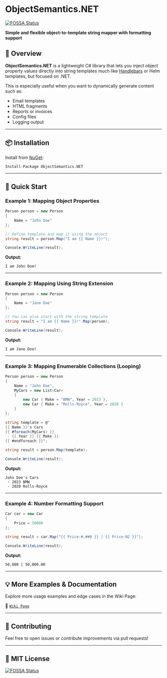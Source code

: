 # ObjectSemantics.NET
[![FOSSA Status](https://app.fossa.com/api/projects/git%2Bgithub.com%2Fswagfin%2FObjectSemantics.NET.svg?type=shield)](https://app.fossa.com/projects/git%2Bgithub.com%2Fswagfin%2FObjectSemantics.NET?ref=badge_shield)

**Simple and flexible object-to-template string mapper with formatting support**

## 🧠 Overview

**ObjectSemantics.NET** is a lightweight C# library that lets you inject object property values directly into string templates much like [Handlebars](https://handlebarsjs.com/) or Helm templates, but focused on .NET.

This is especially useful when you want to dynamically generate content such as:
- Email templates
- HTML fragments
- Reports or invoices
- Config files
- Logging output
---

## 📦 Installation

Install from [NuGet](https://www.nuget.org/packages/ObjectSemantics.NET):

```bash
Install-Package ObjectSemantics.NET
```

---

## 🚀 Quick Start

### Example 1: Mapping Object Properties

```csharp
Person person = new Person
{
    Name = "John Doe"
};

// Define template and map it using the object
string result = person.Map("I am {{ Name }}!");

Console.WriteLine(result);
```

**Output:**
```
I am John Doe!
```
---

### Example 2: Mapping Using String Extension

```csharp
Person person = new Person
{
    Name = "Jane Doe"
};

// You can also start with the string template
string result = "I am {{ Name }}!".Map(person);

Console.WriteLine(result);
```

**Output:**
```
I am Jane Doe!
```
---

### Example 3: Mapping Enumerable Collections (Looping)

```csharp
Person person = new Person
{
    Name = "John Doe",
    MyCars = new List<Car>
    {
        new Car { Make = "BMW", Year = 2023 },
        new Car { Make = "Rolls-Royce", Year = 2020 }
    }
};

string template = @"
{{ Name }}'s Cars
{{ #foreach(MyCars) }}
 - {{ Year }} {{ Make }}
{{ #endforeach }}";

string result = person.Map(template);

Console.WriteLine(result);
```

**Output:**
```
John Doe's Cars
 - 2023 BMW
 - 2020 Rolls-Royce
```
---

### Example 4: Number Formatting Support

```csharp
Car car = new Car
{
    Price = 50000
};

string result = car.Map("{{ Price:#,##0 }} | {{ Price:N2 }}");

Console.WriteLine(result);
```

**Output:**
```
50,000 | 50,000.00
```
---

## 💡 More Examples & Documentation

Explore more usage examples and edge cases in the Wiki Page:

📁 [`Wiki Page`](https://github.com/swagfin/ObjectSemantics.NET/wiki/%F0%9F%9B%A0-Usage-Guide)

---

## 🤝 Contributing

Feel free to open issues or contribute improvements via pull requests!

---

## 📄 MIT License
[![FOSSA Status](https://app.fossa.com/api/projects/git%2Bgithub.com%2Fswagfin%2FObjectSemantics.NET.svg?type=large)](https://app.fossa.com/projects/git%2Bgithub.com%2Fswagfin%2FObjectSemantics.NET?ref=badge_large)
